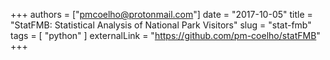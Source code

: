 +++
authors = ["pmcoelho@protonmail.com"]
date = "2017-10-05"
title = "StatFMB: Statistical Analysis of National Park Visitors"
slug = "stat-fmb"
tags = [
    "python"
]
externalLink = "https://github.com/pm-coelho/statFMB"
+++

